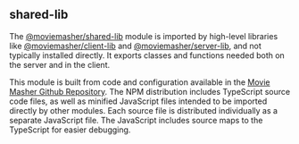 ## shared-lib

The 
[@moviemasher/shared-lib](https://www.npmjs.com/package/@moviemasher/shared-lib)
module is imported by high-level libraries like 
[@moviemasher/client-lib](https://www.npmjs.com/package/@moviemasher/client-lib) 
and
[@moviemasher/server-lib](https://www.npmjs.com/package/@moviemasher/server-lib),
and not typically installed directly. 
It exports classes and functions needed both on the server and in the client.

This module is built from code and configuration available in the
[Movie Masher Github Repository](https://github.com/moviemasher/moviemasher.js).
The NPM distribution includes TypeScript source code files, as well as minified 
JavaScript files intended to be imported 
directly by other modules. Each source file is distributed individually as a
separate JavaScript file. The JavaScript includes source maps to the 
TypeScript for easier debugging. 
